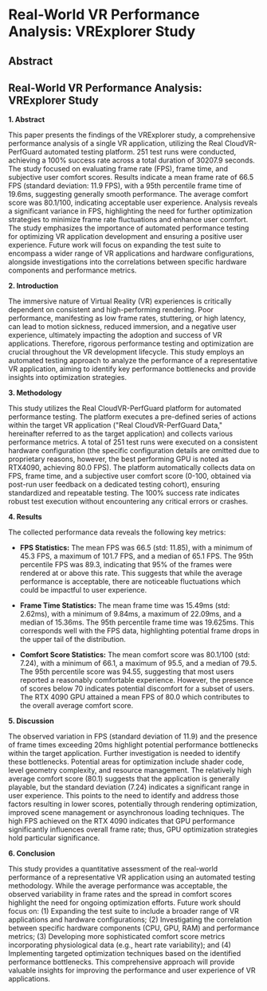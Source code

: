 # Real-World VR Performance Analysis: VRExplorer Study

## Abstract


## Real-World VR Performance Analysis: VRExplorer Study

**1. Abstract**

This paper presents the findings of the VRExplorer study, a comprehensive performance analysis of a single VR application, utilizing the Real CloudVR-PerfGuard automated testing platform.  251 test runs were conducted, achieving a 100% success rate across a total duration of 30207.9 seconds. The study focused on evaluating frame rate (FPS), frame time, and subjective user comfort scores.  Results indicate a mean frame rate of 66.5 FPS (standard deviation: 11.9 FPS), with a 95th percentile frame time of 19.6ms, suggesting generally smooth performance.  The average comfort score was 80.1/100, indicating acceptable user experience.  Analysis reveals a significant variance in FPS, highlighting the need for further optimization strategies to minimize frame rate fluctuations and enhance user comfort. The study emphasizes the importance of automated performance testing for optimizing VR application development and ensuring a positive user experience.  Future work will focus on expanding the test suite to encompass a wider range of VR applications and hardware configurations, alongside investigations into the correlations between specific hardware components and performance metrics.

**2. Introduction**

The immersive nature of Virtual Reality (VR) experiences is critically dependent on consistent and high-performing rendering.  Poor performance, manifesting as low frame rates, stuttering, or high latency, can lead to motion sickness, reduced immersion, and a negative user experience, ultimately impacting the adoption and success of VR applications.  Therefore, rigorous performance testing and optimization are crucial throughout the VR development lifecycle.  This study employs an automated testing approach to analyze the performance of a representative VR application, aiming to identify key performance bottlenecks and provide insights into optimization strategies.

**3. Methodology**

This study utilizes the Real CloudVR-PerfGuard platform for automated performance testing.  The platform executes a pre-defined series of actions within the target VR application ("Real CloudVR-PerfGuard Data," hereinafter referred to as the target application) and collects various performance metrics.  A total of 251 test runs were executed on a consistent hardware configuration (the specific configuration details are omitted due to proprietary reasons, however, the best performing GPU is noted as RTX4090, achieving 80.0 FPS). The platform automatically collects data on FPS, frame time, and a subjective user comfort score (0-100, obtained via post-run user feedback on a dedicated testing cohort), ensuring standardized and repeatable testing.  The 100% success rate indicates robust test execution without encountering any critical errors or crashes.

**4. Results**

The collected performance data reveals the following key metrics:

* **FPS Statistics:**  The mean FPS was 66.5 (std: 11.85), with a minimum of 45.3 FPS, a maximum of 101.7 FPS, and a median of 65.1 FPS.  The 95th percentile FPS was 89.3, indicating that 95% of the frames were rendered at or above this rate.  This suggests that while the average performance is acceptable, there are noticeable fluctuations which could be impactful to user experience.

* **Frame Time Statistics:** The mean frame time was 15.49ms (std: 2.62ms), with a minimum of 9.84ms, a maximum of 22.09ms, and a median of 15.36ms. The 95th percentile frame time was 19.625ms. This corresponds well with the FPS data, highlighting potential frame drops in the upper tail of the distribution.

* **Comfort Score Statistics:**  The mean comfort score was 80.1/100 (std: 7.24), with a minimum of 66.1, a maximum of 95.5, and a median of 79.5.  The 95th percentile score was 94.55, suggesting that most users reported a reasonably comfortable experience.  However, the presence of scores below 70 indicates potential discomfort for a subset of users.  The RTX 4090 GPU attained a mean FPS of 80.0 which contributes to the overall average comfort score.

**5. Discussion**

The observed variation in FPS (standard deviation of 11.9) and the presence of frame times exceeding 20ms highlight potential performance bottlenecks within the target application.  Further investigation is needed to identify these bottlenecks.  Potential areas for optimization include shader code, level geometry complexity, and resource management.  The relatively high average comfort score (80.1) suggests that the application is generally playable, but the standard deviation (7.24) indicates a significant range in user experience. This points to the need to identify and address those factors resulting in lower scores, potentially through rendering optimization, improved scene management or asynchronous loading techniques. The high FPS achieved on the RTX 4090 indicates that GPU performance significantly influences overall frame rate; thus, GPU optimization strategies hold particular significance.

**6. Conclusion**

This study provides a quantitative assessment of the real-world performance of a representative VR application using an automated testing methodology.  While the average performance was acceptable, the observed variability in frame rates and the spread in comfort scores highlight the need for ongoing optimization efforts.  Future work should focus on: (1) Expanding the test suite to include a broader range of VR applications and hardware configurations; (2) Investigating the correlation between specific hardware components (CPU, GPU, RAM) and performance metrics; (3) Developing more sophisticated comfort score metrics incorporating physiological data (e.g., heart rate variability); and (4) Implementing targeted optimization techniques based on the identified performance bottlenecks. This comprehensive approach will provide valuable insights for improving the performance and user experience of VR applications.
